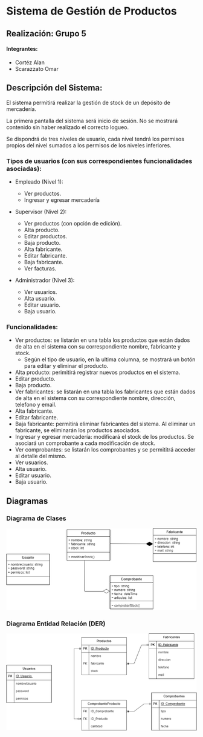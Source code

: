 # Sistema de Gestión de Productos

## Realización: Grupo 5
#### Integrantes:
- Cortéz Alan
- Scarazzato Omar


## Descripción del Sistema:

El sistema permitirá realizar la gestión de stock de un depósito de mercadería.

La primera pantalla del sistema será inicio de sesión. No se mostrará contenido sin haber realizado el correcto logueo.

Se dispondrá de tres niveles de usuario, cada nivel tendrá los permisos propios del nivel sumados a los permisos de los niveles inferiores.

### Tipos de usuarios (con sus correspondientes funcionalidades asociadas):
- Empleado (Nivel 1):
  - Ver productos.
  - Ingresar y egresar mercadería

- Supervisor (Nivel 2):
  -	Ver productos (con opción de edición).
  - Alta producto.
  - Editar productos.
  - Baja producto.
  - Alta fabricante.
  - Editar fabricante.
  - Baja fabricante.
  - Ver facturas.

- Administrador (Nivel 3):
  - Ver usuarios.
  - Alta usuario.
  - Editar usuario.
  - Baja usuario.

### Funcionalidades:
- Ver productos: se listarán en una tabla los productos que están dados de alta en el sistema con su correspondiente nombre, fabricante y stock.
  - Según el tipo de usuario, en la ultima columna, se mostrará un botón para editar y eliminar el producto.
- Alta producto: perimitirá registrar nuevos productos en el sistema.
- Editar producto.
- Baja producto.
- Ver fabricantes: se listarán en una tabla los fabricantes que están dados de alta en el sistema con su correspondiente nombre, dirección, telefono y email.
- Alta fabricante.
- Editar fabricante.
- Baja fabricante: permitirá eliminar fabricantes del sistema. Al eliminar un fabricante, se eliminarán los productos asociados.
- Ingresar y egresar mercadería: modificará el stock de los productos. Se asociará un comprobante a cada modificación de stock.
- Ver comprobantes: se listarán los comprobantes y se permititrá acceder al detalle del mismo.
- Ver usuarios.
- Alta usuario.
- Editar usuario.
- Baja usuario.

## Diagramas
### Diagrama de Clases
![DiagramaDeClases](/DiagramaDeClases.png)
### Diagrama Entidad Relación (DER)
![DER](/DER.png)
